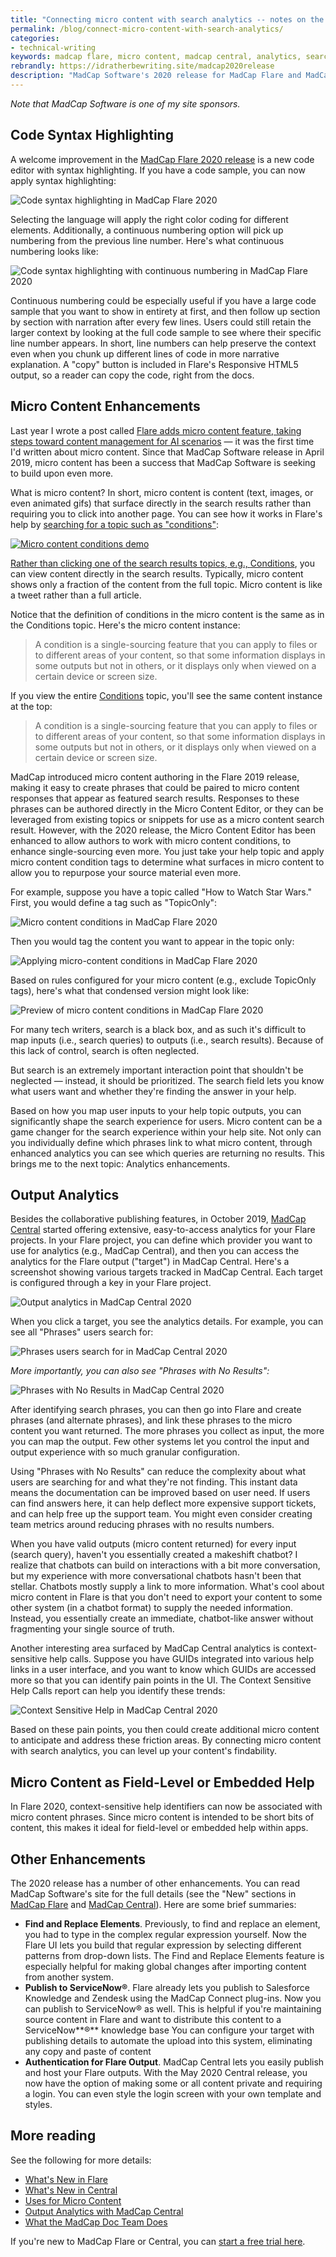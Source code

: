 ```yaml
---
title: "Connecting micro content with search analytics -- notes on the first MadCap Flare and MadCap Central 2020 Release"
permalink: /blog/connect-micro-content-with-search-analytics/
categories:
- technical-writing
keywords: madcap flare, micro content, madcap central, analytics, search
rebrandly: https://idratherbewriting.site/madcap2020release
description: "MadCap Software's 2020 release for MadCap Flare and MadCap Central include significant enhancements to micro content, code syntax highlighting, privatized output, and more. Through search analytics in MadCap Central, if you identify search phrases, and search phrases that return no results, micro content can be created to address these gaps, making your content much more discoverable for your users."
---
```


*Note that MadCap Software is one of my site sponsors.*

## Code Syntax Highlighting

A welcome improvement in the [MadCap Flare 2020 release](https://www.madcapsoftware.com/madcap-flare-2020/#content?utm_source=idratherbewriting&utm_medium=banner&utm_campaign=flare2020) is a new code editor with syntax highlighting. If you have a code sample, you can now apply syntax highlighting:

<img src="https://s3.us-west-1.wasabisys.com/idbwmedia.com/images/flarecodesyntaxhighlighting2.png" alt="Code syntax highlighting in MadCap Flare 2020" />

Selecting the language will apply the right color coding for different elements. Additionally, a continuous numbering option will pick up numbering from the previous line number. Here's what continuous numbering looks like:

<img src="https://s3.us-west-1.wasabisys.com/idbwmedia.com/images/madcapcontinuouslinenumbering3.png" alt="Code syntax highlighting with continuous numbering in MadCap Flare 2020" />

Continuous numbering could be especially useful if you have a large code sample that you want to show in entirety at first, and then follow up section by section with narration after every few lines. Users could still retain the larger context by looking at the full code sample to see where their specific line number appears. In short, line numbers can help preserve the context even when you chunk up different lines of code in more narrative explanation.  A "copy" button is included in Flare's Responsive HTML5 output, so a reader can copy the code, right from the docs.

## Micro Content Enhancements

Last year I wrote a post called [Flare adds micro content feature, taking steps toward content management for AI scenarios](/blog/madcap-flare-micro-content-features-support-ai-directions/) — it was the first time I'd written about micro content. Since that MadCap Software release in April 2019, micro content has been a success that MadCap Software is seeking to build upon even more.

What is micro content? In short, micro content is content (text, images, or even animated gifs) that surface directly in the search results rather than requiring you to click into another page. You can see how it works in Flare's help by [searching for a topic such as "conditions"](https://help.madcapsoftware.com/flare2020/Content/Search-Results.htm?q=conditions):

<a href="https://help.madcapsoftware.com/flare2020/Content/Search-Results.htm?q=conditions"><img src="https://s3.us-west-1.wasabisys.com/idbwmedia.com/images/conditionsflaremicrocontent.png" alt="Micro content conditions demo" />

Rather than clicking one of the search results topics, e.g., [Conditions](https://help.madcapsoftware.com/flare2020/Content/Flare/Conditions/Conditions.htm?Highlight=conditions), you can view content directly in the search results. Typically, micro content shows only a fraction of the content from the full topic. Micro content is like a tweet rather than a full article.

Notice that the definition of conditions in the micro content is the same as in the Conditions topic. Here's the micro content instance:

> A condition is a single-sourcing feature that you can apply to files or to different areas of your content, so that some information displays in some outputs but not in others, or it displays only when viewed on a certain device or screen size.

If you view the entire [Conditions](https://help.madcapsoftware.com/flare2020/Content/Flare/Conditions/Conditions.htm?Highlight=conditions) topic, you'll see the same content instance at the top:

> A condition is a single-sourcing feature that you can apply to files or to different areas of your content, so that some information displays in some outputs but not in others, or it displays only when viewed on a certain device or screen size.

MadCap introduced micro content authoring in the Flare 2019 release, making it easy to create phrases that could be paired to micro content responses that appear as featured search results. Responses to these phrases can be authored directly in the Micro Content Editor, or they can be leveraged from existing topics or snippets for use as a micro content search result. However, with the 2020 release, the Micro Content Editor has been enhanced to allow authors to work with micro content conditions, to enhance single-sourcing even more. You just take your help topic and apply micro content condition tags to determine what surfaces in micro content to allow you to repurpose your source material even more.

For example, suppose you have a topic called "How to Watch Star Wars." First, you would define a tag such as "TopicOnly":

<img src="https://s3.us-west-1.wasabisys.com/idbwmedia.com/images/starwarstopiconly.png" alt="Micro content conditions in MadCap Flare 2020" />

Then you would tag the content you want to appear in the topic only:

<img src="https://s3.us-west-1.wasabisys.com/idbwmedia.com/images/starwarsfulltopic.png" alt="Applying micro-content conditions in MadCap Flare 2020"/>

Based on rules configured for your micro content (e.g., exclude TopicOnly tags), here's what that condensed version might look like:

<img src="https://s3.us-west-1.wasabisys.com/idbwmedia.com/images/starwarslinkedmicrocontent.png" alt="Preview of micro content conditions in MadCap Flare 2020" />

For many tech writers, search is a black box, and as such it's difficult to map inputs (i.e., search queries) to outputs (i.e., search results). Because of this lack of control, search is often neglected.

But search is an extremely important interaction point that shouldn't be neglected — instead, it should be prioritized. The search field lets you know what users want and whether they're finding the answer in your help.

Based on how you map user inputs to your help topic outputs, you can significantly shape the search experience for users. Micro content can be a game changer for the search experience within your help site. Not only can you individually define which phrases link to what micro content, through enhanced analytics you can see which queries are returning no results. This brings me to the next topic: Analytics enhancements.

## Output Analytics

Besides the collaborative publishing features, in October 2019, [MadCap Central](https://www.madcapsoftware.com/madcap-central-2020/#content?utm_source=idratherbewriting&utm_medium=banner&utm_campaign=centralmay2020) started offering extensive, easy-to-access analytics for your Flare projects. In your Flare project, you can define which provider you want to use for analytics (e.g., MadCap Central), and then you can access the analytics for the Flare output ("target") in MadCap Central. Here's a screenshot showing various targets tracked in MadCap Central. Each target is configured through a key in your Flare project.

<img src="https://s3.us-west-1.wasabisys.com/idbwmedia.com/images/madcapcentrallistofprojects.png" alt="Output analytics in MadCap Central 2020"/>

When you click a target, you see the analytics details. For example, you can see all "Phrases" users search for:

<img src="https://s3.us-west-1.wasabisys.com/idbwmedia.com/images/madcapcentralphrases.png" alt="Phrases users search for in MadCap Central 2020"/>

*More importantly, you can also see "Phrases with No Results":*

<img src="https://s3.us-west-1.wasabisys.com/idbwmedia.com/images/madcapcentralphrasesnoresults.png" alt="Phrases with No Results in MadCap Central 2020"/>

After identifying  search phrases, you can then go into Flare and create phrases (and alternate phrases), and link these phrases to the micro content you want returned. The more phrases you collect as input, the more you can map the output. Few other systems let you control the input and output experience with so much granular configuration.

Using "Phrases with No Results" can reduce the complexity about what users are searching for and what they're not finding.  This instant data means the documentation can be improved based on user need. If users can find answers here, it can help deflect more expensive support tickets, and can help free up the support team.  You might even consider creating team metrics around reducing phrases with no results numbers.

When you have valid outputs (micro content returned) for every input (search query), haven't you essentially created a makeshift chatbot? I realize that chatbots can build on interactions with a bit more conversation, but my experience with more conversational chatbots hasn't been that stellar. Chatbots mostly supply a link to more information. What's cool about micro content in Flare is that you don't need to export your content to some other system (in a chatbot format) to supply the needed information. Instead, you essentially create an immediate, chatbot-like answer without fragmenting your single source of truth.

Another interesting area surfaced by MadCap Central analytics is context-sensitive help calls. Suppose you have GUIDs integrated into various help links in a user interface, and you want to know which GUIDs are accessed more so that you can identify pain points in the UI. The Context Sensitive Help Calls report can help you identify these trends:

<img src="https://s3.us-west-1.wasabisys.com/idbwmedia.com/images/madcapcentralcshresults.png" alt="Context Sensitive Help in MadCap Central 2020"/>

Based on these pain points, you then could create additional micro content to anticipate and address these friction areas. By connecting micro content with search analytics, you can level up your content's findability.

## Micro Content as Field-Level or Embedded Help

In Flare 2020, context-sensitive help identifiers can now be associated with micro content phrases. Since micro content is intended to be short bits of content, this makes it ideal for field-level or embedded help within apps.

## Other Enhancements

The 2020 release has a number of other enhancements. You can read MadCap Software's site for the full details (see the "New" sections in [MadCap Flare](https://www.madcapsoftware.com/madcap-flare-2020/#content?utm_source=idratherbewriting&utm_medium=banner&utm_campaign=flare2020) and [MadCap Central](https://www.madcapsoftware.com/madcap-central-2020/#content?utm_source=idratherbewriting&utm_medium=banner&utm_campaign=centralmay2020)). Here are some brief summaries:

*   **Find and Replace Elements**. Previously, to find and replace an element, you had to type in the complex regular expression yourself. Now the Flare UI lets you build that regular expression by selecting different patterns from drop-down lists. The Find and Replace Elements feature is especially helpful for making global changes after importing content from another system.
*   **Publish to ServiceNow®**. Flare already lets you publish to Salesforce Knowledge and Zendesk using the MadCap Connect plug-ins. Now you can publish to ServiceNow® as well. This is helpful if you're maintaining source content in Flare and want to distribute this content to a ServiceNow**®** knowledge base You can configure your target with publishing details to automate the upload into this system, eliminating any copy and paste of content
*   **Authentication for Flare Output**. MadCap Central lets you easily publish and host your Flare outputs. With the May 2020 Central release, you  now have the option of making some or all content private and requiring a login. You can even style the login screen with your own template and styles.

## More reading

See the following for more details:

*   [What's New in Flare](https://www.madcapsoftware.com/madcap-flare-2020/#content?utm_source=idratherbewriting&utm_medium=banner&utm_campaign=flare2020)
*   [What's New in Central](https://www.madcapsoftware.com/madcap-central-2020/#content?utm_source=idratherbewriting&utm_medium=banner&utm_campaign=centralmay2020)
*   [Uses for Micro Content](https://help.madcapsoftware.com/flare2020/Content/Flare/Micro-Content/General-Information/Uses-Micro-Content.htm?Highlight=uses%20for%20micro%20content)
*   [Output Analytics with MadCap Central](https://www.madcapsoftware.com/madcap-central-2019/#content)
*   [What the MadCap Doc Team Does](https://help.madcapsoftware.com/flare2020/Content/Flare/Micro-Content/General-Information/What-MadCap-Doc-Team-Does.htm?Highlight=how%20we%20use%20microcontent)

If you're new to MadCap Flare or Central, you can [start a free trial here](https://www.madcapsoftware.com/madcap-flare-2020/#content?utm_source=idratherbewriting&utm_medium=banner&utm_campaign=flare2020).
